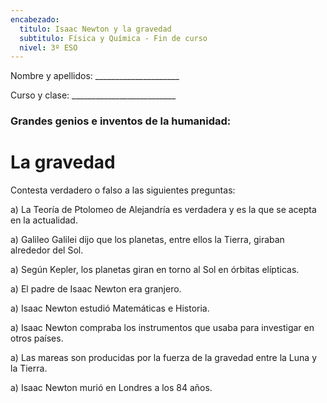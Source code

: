 ```yaml
---
encabezado:
  titulo: Isaac Newton y la gravedad
  subtitulo: Física y Química - Fin de curso
  nivel: 3º ESO
---
```


Nombre y apellidos: _____________________

Curso y clase: __________________________

### Grandes genios e inventos de la humanidad:

# La gravedad

Contesta verdadero o falso a las siguientes preguntas:

a)  La Teoría de Ptolomeo de Alejandría es verdadera y es la que se acepta en la actualidad.

a)  Galileo Galilei  dijo que los planetas, entre ellos la Tierra, giraban alrededor del Sol.

a)  Según Kepler, los planetas giran en torno al Sol en órbitas elípticas.

a)  El padre de Isaac Newton era granjero.

a)  Isaac Newton estudió Matemáticas e Historia.

a)  Isaac Newton compraba los instrumentos que usaba para investigar en otros países.

a)  Las mareas son producidas por la fuerza de la gravedad entre la Luna y la Tierra.

a)  Isaac Newton murió en Londres a los 84 años.
